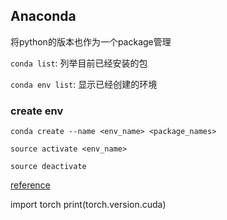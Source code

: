 ## Anaconda

将python的版本也作为一个package管理

`conda list`: 列举目前已经安装的包

`conda env list`: 显示已经创建的环境

### create env
`conda create --name <env_name> <package_names>`

`source activate <env_name>`

`source deactivate`

[reference](https://zhuanlan.zhihu.com/p/32925500)


import torch
print(torch.version.cuda)

